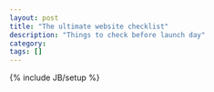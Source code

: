 ```yaml
---
layout: post
title: "The ultimate website checklist"
description: "Things to check before launch day"
category: 
tags: []
---
```

{% include JB/setup %}

